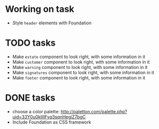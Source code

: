 # Working on task

- Style `header` elements with Foundation

# TODO tasks

- Make `estate` component to look right, with some information in it
- Make `customer` component to look right, with some information in it
- Make `warning` component to look right, with some information in it
- Make `signatures` component to look right, with some information in it
- Make `footer` component to look right, with some information in it

# DONE tasks

+ choose a color palette: http://paletton.com/palette.php?uid=33Y0u0kllllFvq3sqnHegiZ7bgC
+ Include Foundation as CSS framework

